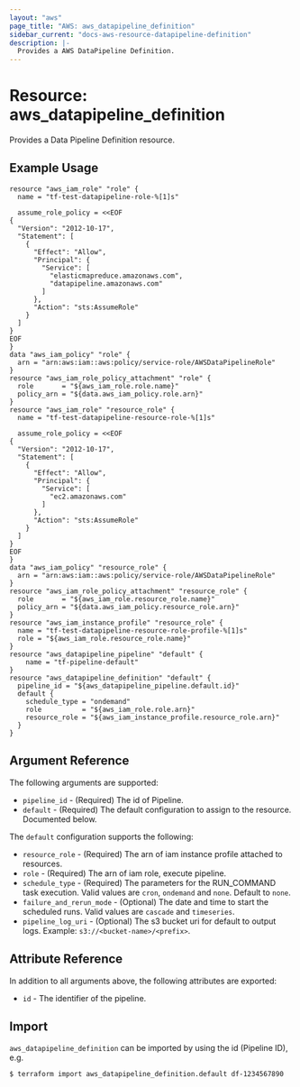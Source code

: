 ```yaml
---
layout: "aws"
page_title: "AWS: aws_datapipeline_definition"
sidebar_current: "docs-aws-resource-datapipeline-definition"
description: |-
  Provides a AWS DataPipeline Definition.
---
```


# Resource: aws_datapipeline_definition

Provides a Data Pipeline Definition resource.

## Example Usage

```hcl
resource "aws_iam_role" "role" {
  name = "tf-test-datapipeline-role-%[1]s"
      
  assume_role_policy = <<EOF
{
  "Version": "2012-10-17",
  "Statement": [
    {
      "Effect": "Allow",
      "Principal": {
        "Service": [
          "elasticmapreduce.amazonaws.com",
          "datapipeline.amazonaws.com"
        ]
      },
      "Action": "sts:AssumeRole"
    }
  ]
}
EOF
}
data "aws_iam_policy" "role" {
  arn = "arn:aws:iam::aws:policy/service-role/AWSDataPipelineRole"
}
resource "aws_iam_role_policy_attachment" "role" {
  role       = "${aws_iam_role.role.name}"
  policy_arn = "${data.aws_iam_policy.role.arn}"
}
resource "aws_iam_role" "resource_role" {
  name = "tf-test-datapipeline-resource-role-%[1]s"
      
  assume_role_policy = <<EOF
{
  "Version": "2012-10-17",
  "Statement": [
    {
      "Effect": "Allow",
      "Principal": {
        "Service": [
          "ec2.amazonaws.com"
        ]
      },
      "Action": "sts:AssumeRole"
    }
  ]
}
EOF
}
data "aws_iam_policy" "resource_role" {
  arn = "arn:aws:iam::aws:policy/service-role/AWSDataPipelineRole"
}
resource "aws_iam_role_policy_attachment" "resource_role" {
  role       = "${aws_iam_role.resource_role.name}"
  policy_arn = "${data.aws_iam_policy.resource_role.arn}"
}
resource "aws_iam_instance_profile" "resource_role" {
  name = "tf-test-datapipeline-resource-role-profile-%[1]s"
  role = "${aws_iam_role.resource_role.name}"
}
resource "aws_datapipeline_pipeline" "default" {
	name = "tf-pipeline-default"
}
resource "aws_datapipeline_definition" "default" {
  pipeline_id = "${aws_datapipeline_pipeline.default.id}"
  default {
	schedule_type = "ondemand"
	role          = "${aws_iam_role.role.arn}"
	resource_role = "${aws_iam_instance_profile.resource_role.arn}"
  }
}
```

## Argument Reference

The following arguments are supported:

* `pipeline_id` - (Required) The id of Pipeline.
* `default` - (Required) The default configuration to assign to the resource. Documented below.

The `default` configuration supports the following:

* `resource_role` - (Required) The arn of iam instance profile attached to resources.
* `role` - (Required) The arn of iam role, execute pipeline.
* `schedule_type` - (Required) The parameters for the RUN_COMMAND task execution. Valid values are `cron`, `ondemand` and `none`. Default to `none`.
* `failure_and_rerun_mode` - (Optional) The date and time to start the scheduled runs. Valid values are `cascade` and `timeseries`.
* `pipeline_log_uri` - (Optional) The s3 bucket uri for default to output logs. Example: `s3://<bucket-name>/<prefix>`.

## Attribute Reference

In addition to all arguments above, the following attributes are exported:

* `id` - The identifier of the pipeline.

## Import

`aws_datapipeline_definition` can be imported by using the id (Pipeline ID), e.g.

```
$ terraform import aws_datapipeline_definition.default df-1234567890
```